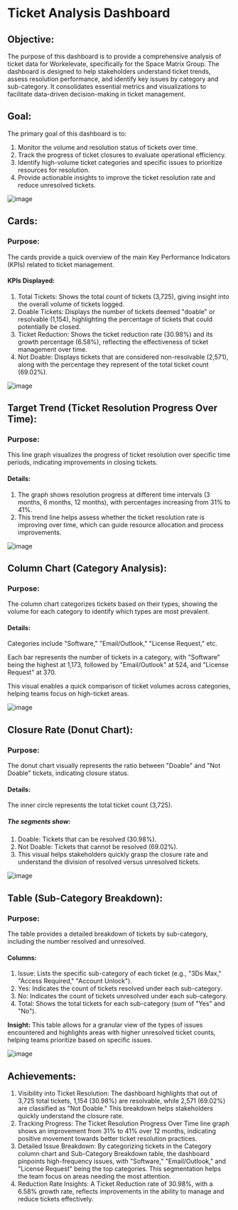 # Ticket Analysis Dashboard
## Objective:
The purpose of this dashboard is to provide a comprehensive analysis of ticket data for Workelevate, specifically for the Space Matrix Group. The dashboard is designed to help stakeholders understand ticket trends, assess resolution performance, and identify key issues by category and sub-category. It consolidates essential metrics and visualizations to facilitate data-driven decision-making in ticket management.

## Goal:
The primary goal of this dashboard is to:
1. Monitor the volume and resolution status of tickets over time.
2. Track the progress of ticket closures to evaluate operational efficiency.
3. Identify high-volume ticket categories and specific issues to prioritize resources for resolution.
4. Provide actionable insights to improve the ticket resolution rate and reduce unresolved tickets.

![image](https://github.com/user-attachments/assets/282591b8-cced-415e-8078-bf3b4b889ea3)



## Cards:
### Purpose: 
The cards provide a quick overview of the main Key Performance Indicators (KPIs) related to ticket management.
#### KPIs Displayed:
1. Total Tickets: Shows the total count of tickets (3,725), giving insight into the overall volume of tickets logged.
2. Doable Tickets: Displays the number of tickets deemed "doable" or resolvable (1,154), highlighting the percentage of tickets that could potentially be closed.
3. Ticket Reduction: Shows the ticket reduction rate (30.98%) and its growth percentage (6.58%), reflecting the effectiveness of ticket management over time.
4. Not Doable: Displays tickets that are considered non-resolvable (2,571), along with the percentage they represent of the total ticket count (69.02%).

![image](https://github.com/user-attachments/assets/538e2faf-6393-4f89-a686-f32bddf8f1b5)


## Target Trend (Ticket Resolution Progress Over Time):
### Purpose: 
This line graph visualizes the progress of ticket resolution over specific time periods, indicating improvements in closing tickets.
#### Details:
1. The graph shows resolution progress at different time intervals (3 months, 6 months, 12 months), with percentages increasing from 31% to 41%.
2. This trend line helps assess whether the ticket resolution rate is improving over time, which can guide resource allocation and process improvements.

![image](https://github.com/user-attachments/assets/1f5da38a-5298-4c47-8be9-5e9382b0d9a9)


## Column Chart (Category Analysis):
### Purpose: 
The column chart categorizes tickets based on their types, showing the volume for each category to identify which types are most prevalent.
#### Details:
Categories include "Software," "Email/Outlook," "License Request," etc.

Each bar represents the number of tickets in a category, with "Software" being the highest at 1,173, followed by "Email/Outlook" at 524, and "License Request" at 370.

This visual enables a quick comparison of ticket volumes across categories, helping teams focus on high-ticket areas.

![image](https://github.com/user-attachments/assets/49101996-c9a2-4645-9c72-f7aefe928f15)


## Closure Rate (Donut Chart):
### Purpose: 
The donut chart visually represents the ratio between "Doable" and "Not Doable" tickets, indicating closure status.
#### Details:
The inner circle represents the total ticket count (3,725).
##### The segments show:
1. Doable: Tickets that can be resolved (30.98%).
2. Not Doable: Tickets that cannot be resolved (69.02%).
3. This visual helps stakeholders quickly grasp the closure rate and understand the division of resolved versus unresolved tickets.

![image](https://github.com/user-attachments/assets/250354c4-0537-4be9-8214-283b6df99958)


## Table (Sub-Category Breakdown):
### Purpose: 
The table provides a detailed breakdown of tickets by sub-category, including the number resolved and unresolved.
#### Columns:
1. Issue: Lists the specific sub-category of each ticket (e.g., "3Ds Max," "Access Required," "Account Unlock").
2. Yes: Indicates the count of tickets resolved under each sub-category.
3. No: Indicates the count of tickets unresolved under each sub-category.
4. Total: Shows the total tickets for each sub-category (sum of "Yes" and "No").

**Insight:** This table allows for a granular view of the types of issues encountered and highlights areas with higher unresolved ticket counts, helping teams prioritize based on specific issues.

![image](https://github.com/user-attachments/assets/29354dae-a967-4bd7-ac8b-c186bf795852)

## Achievements:
1. Visibility into Ticket Resolution: The dashboard highlights that out of 3,725 total tickets, 1,154 (30.98%) are resolvable, while 2,571 (69.02%) are classified as "Not Doable." This breakdown helps stakeholders quickly understand the closure rate.
2. Tracking Progress: The Ticket Resolution Progress Over Time line graph shows an improvement from 31% to 41% over 12 months, indicating positive movement towards better ticket resolution practices.
3. Detailed Issue Breakdown: By categorizing tickets in the Category column chart and Sub-Category Breakdown table, the dashboard pinpoints high-frequency issues, with "Software," "Email/Outlook," and "License Request" being the top categories. This segmentation helps the team focus on areas needing the most attention.
4. Reduction Rate Insights: A Ticket Reduction rate of 30.98%, with a 6.58% growth rate, reflects improvements in the ability to manage and reduce tickets effectively.
